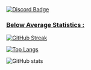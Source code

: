 <div id="badges">
  <a href="https://discord.gg/fYFutZeF">
    <img src="https://img.shields.io/badge/Discord-3e70dd?logo=discord&logoColor=white&style=for-the-badge" alt="Discord Badge"/>
</div>

### Below Average Statistics :
[![GitHub Streak](https://github-readme-streak-stats.herokuapp.com?user=JustaSqu1d&theme=vue-dark)](https://git.io/streak-stats)

[![Top Langs](https://github-readme-stats.vercel.app/api/top-langs/?username=JustaSqu1d&show_icons=true&count_private=true&theme=vue-dark&layout=compact)](https://github.com/anuraghazra/github-readme-stats)
  
![GitHub stats](https://github-readme-stats.vercel.app/api?username=JustaSqu1d&show_icons=true&count_private=true&theme=vue-dark)
